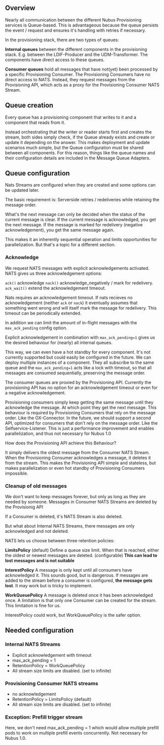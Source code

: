 ## Overview

Nearly all communication between the different Nubus Provisioning services is Queue-based.
This is advantageous because the queue persists the event / request
and ensures it's handling with retries if necessary.

In the provisioning stack, there are two types of queues:

**Internal queues** between the different components in the provisioning stack.
E.g. between the LDIF-Producer and the UDM-Transformer.
The components have direct access to these queues.

**Consumer queues** hold all messages
that have not(yet) been processed by a specific Provisioning Consumer.
The Provisioning Consumers have no direct access to NATS.
Instead, they request messages from the Provisioning API,
which acts as a proxy for the Provisioning Consumer NATS Stream.

## Queue creation

Every queue has a provisioning component that writes to it
and a component that reads from it.

Instead orchestrating that the writer or reader starts first
and creates the stream, both sides simply check,
if the Queue already exists and create or update it depending on the answer.
This makes deployment and update scenarios much simple,
but the Queue configuration must be shared between all components.
For this reason, things like the queue names and their configuration details
are included in the Message Queue Adapters.

## Queue configuration

Nats Streams are configured when they are created
and some options can be updated later.

The basic requirement is:
Serverside retries / redeliveries while retaining the message order.

What's the next message can only be decided
when the status of the current message is clear.
If the current message is acknowledged, you get the next message.
If the message is marked for redelivery (negative acknowledgement),
you get the same message again.

This makes it an inherently sequential operation and limits opportunities for parallelization.
But that's a topic for a different section.

### Acknowledge

We request NATS messages with explicit acknowledgements activated.
NATS gives us three acknowledgement options:

`ack()` acknowledge
`nack()` acknowledge_negatively / mark for redelivery.
`ack_wait()` extend the acknowledgement timeout.

Nats requires an acknowledgement timeout.
If nats recieves no acknowledgement (neither `ack` or `nack`)
it eventually assumes that something went wrong
and will itself mark the message for redelivery.
This timeout can be periodically extended.

In addition we can limit the amount of in-flight messages
with the `max_ack_pending` config option.

Explicit acknowledgement in combination with `max_ack_pending=1`
gives us the desired behaviour for (nearly) all internal queues.

This way, we can even have a hot standby for every component.
It's not currently supported but could easily be configured in the future.
We can deploy multiple instances of a component.
They all subscribe to the same queue
and the `max_ack_pending=1` acts like a lock with timeout,
so that all messages are consumed sequentially, preserving the message order.

The consumer queues are proxied by the Provisioning API.
Currently the provisioning API has no option for an acknowledgement timeout
or even for a negative acknowledgement.

Provisioning consumers simply keep getting the same message
until they acknowledge the message.
At which point they get the next message.
This behaviour is required by Provisioning Consumers that rely on the message order.
Like the OX-Connector.
In the future, we should support a second API,
optimized for consumers that don't rely on the message order.
Like the Selfservice-Listener.
This is just a performance improvement and enables parallelization,
and thus not necessary for Nubus 1.0

How does the Provisioning API achieve this Behaviour?

It simply delivers the oldest message from the Consumer NATS Stream.
When the Provisioning Consumer acknowledges a message, it deletes it from the stream.
This makes the Provisioning API simple and stateless, but makes
parallelization or even hot standby of Provisioning Consumers impossible.

### Cleanup of old messages

We don't want to keep messages forever,
but only as long as they are needed by someone.
Messages in Consumer NATS Streams are deleted by the Provisionig API

If a Consumer is deleted, it's NATS Stream is also deleted.

But what about Internal NATS Streams,
there messages are only acknowledged and not deleted.

NATS lets us choose between three retention policies:

**LimitsPolicy** (default)
Define a queue size limit. When that is reached,
either the oldest or newest messages are deleted. (configurable)
**This can lead to lost messages and is not suitable**

**InterestPolicy**
A message is only kept until all consumers have acknowledged it.
This sounds good, but is dangerous.
If messages are added to the stream before a consumer is configured,
**the message gets lost**. It may work but is tricky to implement.

**WorkQueuePolicy**
A message is deleted once it has been acknowledged once.
A limitation is that only one Consumer can be created for the stream.
This limitation is fine for us.

InterestPolicy could work, but WorkQueuePolicy is the safer option.

## Needed configuration

### Internal NATS Streams

- Explicit acknowledgement with timeout
- max_ack_pending = 1
- RetentionPolicy = WorkQueuePolicy
- All stream size limits are disabled. (set to infinite)

### Provisioning Consumer NATS streams
- no acknowledgement
- RetentionPolicy = LimitsPolicy (default)
- All stream size limits are disabled. (set to infinite)

### Exception: Prefill trigger stream

Here, we don't need max_ack_pending = 1
which would allow multiple prefill pods
to work on multiple prefill events concurrently.
Not necessary for Nubus 1.0.
